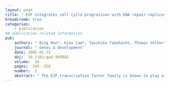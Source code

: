 ```yaml
---
layout: page
title: " E2F integrates cell cycle progression with DNA repair replication and G(2)/M checkpoints."
breadcrumb: true
categories:
    - publication
## publication related information
pub:
    authors: " Bing Ren*, Hieu Cam*, Yasuhiko Takahashi, Thomas Volkert, Jolyon Terragni, Richard A. Young,  Brian David Dynlacht"
    journal: " Genes & development"
    date: 2002-01-15
    doi:  10.1101/gad.949802
    volume:  16
    pages:  245--256
    number:  2
    abstract: " The E2F transcription factor family is known to play a key role in the timely expression of genes required for cell cycle progression and proliferation, but only a few E2F target genes have been identified. We explored the possibility that E2F regulators play a broader role by identifying additional genes bound by  E2F in living human cells. A protocol was developed to identify genomic binding sites for DNA-binding factors in mammalian cells that combines immunoprecipitation of cross-linked protein-DNA complexes with DNA microarray analysis. Among approximately 1200 genes expressed during cell cycle entry, we found that the promoters of 127 were bound by the E2F4 transcription factor in primary fibroblasts. A subset of these targets was also bound by E2F1. Most previously identified target genes known to have roles in DNA replication and cell cycle control and represented on the microarray were confirmed by this analysis. We also identified a remarkable cadre of genes with no previous connection to E2F regulation, including genes that encode components of the DNA damage checkpoint and repair pathways, as well as factors involved in chromatin assembly/condensation, chromosome segregation, and the mitotic spindle checkpoint. Our data indicate that E2F directly links cell cycle progression with the coordinate regulation of genes essential for both the synthesis of DNA as well as its surveillance.,"
---
```

